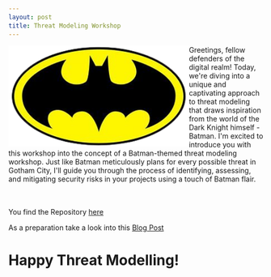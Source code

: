 ```yaml
---
layout: post
title: Threat Modeling Workshop 
---
```


<img height="200" align="left" src="https://github.com/BenjiTrapp/ThreatModelingWorkshop/raw/main/static/batman-logo.png">
Greetings, fellow defenders of the digital realm! Today, we're diving into a unique and captivating approach to threat modeling that draws inspiration from the world of the Dark Knight himself - Batman. I'm excited to introduce you with this workshop into the concept of a Batman-themed threat modeling workshop. Just like Batman meticulously plans for every possible threat in Gotham City, I'll guide you through the process of identifying, assessing, and mitigating security risks in your projects using a touch of Batman flair.

<br><br>
You find the Repository [here](https://github.com/BenjiTrapp/ThreatModelingWorkshop/tree/main)

As a preparation take a look into this [Blog Post](https://benjitrapp.github.io/cultures/2022-06-11-threat-modeling/)

# Happy Threat Modelling! 
